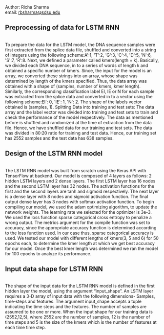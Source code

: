 Author: Richa Sharma <br>
email: rbsharma@sdsu.edu

<h2>Preprocessing of data for LSTM RNN </h2><br>
To prepare the data for the LSTM model, the DNA sequence samples were first extracted from the splice data file, shuffled and converted into a string of integers using the following scheme:A':1, 'T':2, 'G':3, 'C':4, 'D':5, 'N':6, 'S':7, 'R':8. Next, we defined a parameter called kmers(length = k). Basically, we divided each DNA sequence, in to a series of words of length k and obtained a specific number of kmers. Since, the input for the model is an array, we converted these strings into an array, whose shape was determined by length of the kmers specified. Thus, the data array was obtained with a shape of (samples, number of kmers, kmer length). 
Similarly, the corresponding classification label EI, IE or N for each sample was extracted from the splice data and converted in to a vector using the following scheme:EI': 0, 'IE': 1, 'N': 2. The shape of the labels vector obtained is (samples, 1).
Splitting Data into training and test sets:
The data array and the label vector was divided into training and test sets to train and check the performance of the model respectively. The data as mentioned before is  shuffled and randomized at the time of extraction from the data file. Hence, we have shuffled data for our training and test sets. The data was divided in 80:20 ratio for training and test data. Hence, our training set has 2552 samples and the test data has 638 samples. 

<h2>Design of the LSTM RNN model</h2><br>
The LSTM RNN model was built from scratch using the Keras API with TensorFlow at backend. Our model is composed of 4 layers as follows: 2 hidden LSTM layers and 2 dense layers. The first LSTM layer has 16 nodes and the second LSTM layer has 32 nodes. The activation functions for the first and the second layers are tanh and sigmoid respectively. The next layer is a dense layer with 8 nodes and sigmoid activation function. The final output dense layer has 3 nodes with softmax activation function. To begin compiling our model, we used the adam optimizing algorithm, to update the network weights. The learning rate we selected for the optimizer is 3e-3. We used the loss function sparse categorical cross entropy to penalize a wrong output. The metrics argument for the compile function was set to accuracy, since the appropriate accuracy function is determined according to the loss function used. In our case thus, sparse categorical accuracy is used. We tested our model with different lengths of kmers(3, 5 and 6) for 50 epochs each, to determine the kmer length at which we get best accuracy for our model. Once the best kmer length was determined we ran the model for 100 epochs to analyze its performance.

<h2>Input data shape for LSTM RNN</h2><br>
The shape of the input data for the LSTM RNN model is defined in the first hidden layer the model, using the argument “input_shape”. An LSTM layer requires a 3-D array of input data with the following dimensions- Samples, time-steps and features. The argument input_shape accepts a tuple indicating the time steps and the features. The number of samples are assumed to be one or more. When the input shape for our training data is (2552,12,5), where 2552 are the number of samples, 12 is the number of time steps and 5 is the size of the kmers which is  the number of features at each time time step. 
